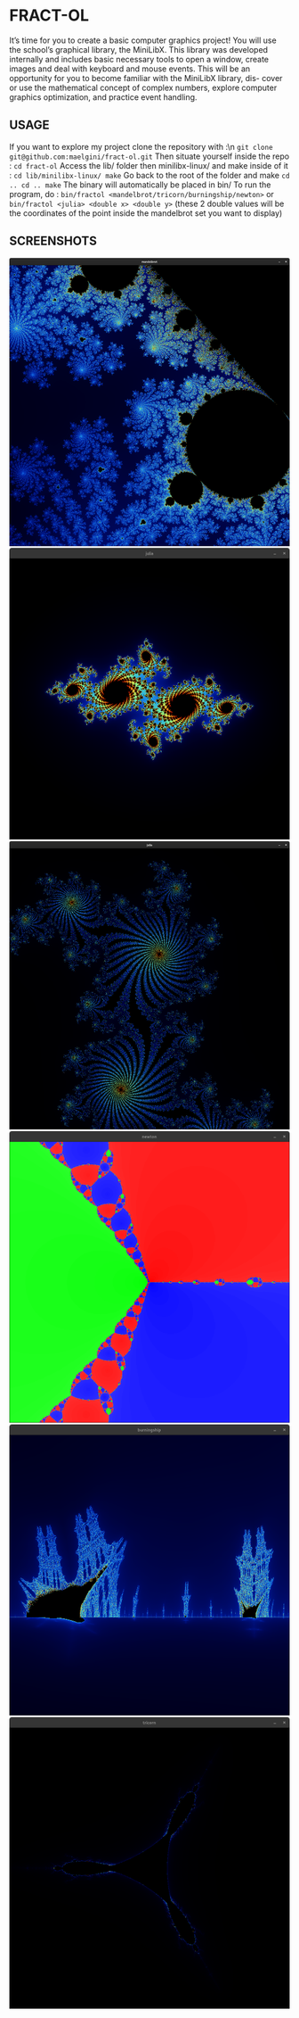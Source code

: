 # FRACT-OL
It’s time for you to create a basic computer graphics project!
You will use the school’s graphical library, the MiniLibX. This library was developed
internally and includes basic necessary tools to open a window, create images and deal
with keyboard and mouse events.
This will be an opportunity for you to become familiar with the MiniLibX library, dis-
cover or use the mathematical concept of complex numbers, explore computer graphics
optimization, and practice event handling.
## USAGE
If you want to explore my project clone the repository with :\n
`git clone git@github.com:maelgini/fract-ol.git`
Then situate yourself inside the repo :
`cd fract-ol`
Access the lib/ folder then minilibx-linux/ and make inside of it :
`cd lib/minilibx-linux/
make`
Go back to the root of the folder and make
`cd ..
cd ..
make`
The binary will automatically be placed in bin/
To run the program, do :
`bin/fractol <mandelbrot/tricorn/burningship/newton>`
or
`bin/fractol <julia> <double x> <double y>`
(these 2 double values will be the coordinates of the point inside the mandelbrot set you want to display)
## SCREENSHOTS
![Mandelbrot fractal](screenshots/mandelbrot1.png)
![Julia fractal 1](screenshots/julia3.png)
![Julia fractal 2](screenshots/julia1.png)
![Newton fractal](screenshots/newton1.png)
![Burningship fractal](screenshots/burningship1.png)
![Tricorn fractal](screenshots/tricorn1.png)
